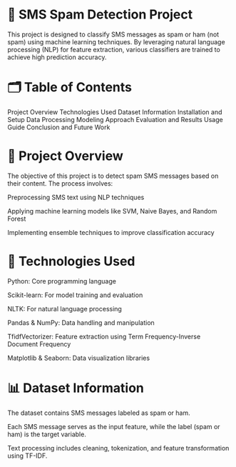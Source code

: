 # 📱 SMS Spam Detection Project

This project is designed to classify SMS messages as spam or ham (not spam) using machine learning techniques. By leveraging natural language processing (NLP) for feature extraction, various classifiers are trained to achieve high prediction accuracy.

# 🗂 Table of Contents
Project Overview
Technologies Used
Dataset Information
Installation and Setup
Data Processing
Modeling Approach
Evaluation and Results
Usage Guide
Conclusion and Future Work

# 📌 Project Overview
The objective of this project is to detect spam SMS messages based on their content. The process involves:

Preprocessing SMS text using NLP techniques

Applying machine learning models like SVM, Naive Bayes, and Random Forest

Implementing ensemble techniques to improve classification accuracy

# 🔧 Technologies Used
Python: Core programming language

Scikit-learn: For model training and evaluation

NLTK: For natural language processing

Pandas & NumPy: Data handling and manipulation

TfidfVectorizer: Feature extraction using Term Frequency-Inverse Document Frequency

Matplotlib & Seaborn: Data visualization libraries

# 📊 Dataset Information
The dataset contains SMS messages labeled as spam or ham.

Each SMS message serves as the input feature, while the label (spam or ham) is the target variable.

Text processing includes cleaning, tokenization, and feature transformation using TF-IDF.
